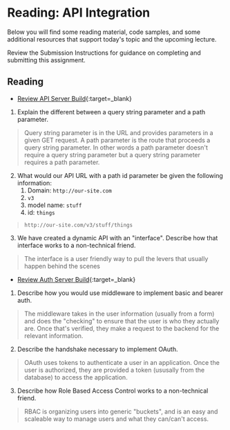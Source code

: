 # Reading: API Integration

Below you will find some reading material, code samples, and some additional resources that support today's topic and the upcoming lecture.

Review the Submission Instructions for guidance on completing and submitting this assignment.

## Reading

- [Review API Server Build](https://codefellows.github.io/code-401-javascript-guide/curriculum/apps-and-libraries/api-server/){:target=_blank}

1. Explain the different between a query string parameter and a path parameter.
> Query string parameter is in the URL and provides parameters in a given GET request.  A path parameter is the route that proceeds a query string parameter.  In other words a path parameter doesn't require a query string parameter but a query string parameter requires a path parameter.
2. What would our API URL with a path id parameter be given the following information: 
    1. Domain: `http://our-site.com`
    2. `v3`
    3. model name: `stuff`
    4. id: `things`
> `http://our-site.com/v3/stuff/things`
3. We have created a dynamic API with an "interface".  Describe how that interface works to a non-technical friend.
> The interface is a user friendly way to pull the levers that usually happen behind the scenes
- [Review Auth Server Build](https://codefellows.github.io/code-401-javascript-guide/curriculum/apps-and-libraries/auth-server/){:target=_blank}

1. Describe how you would use middleware to implement basic and bearer auth.
> The middleware takes in the user information (usually from a form) and does the "checking" to ensure that the user is who they actually are.  Once that's verified, they make a request to the backend for the relevant information.
2. Describe the handshake necessary to implement OAuth. 
> OAuth uses tokens to authenticate a user in an application.  Once the user is authorized, they are provided a token (ususally from the database) to access the application.
3. Describe how Role Based Access Control works to a non-technical friend.
> RBAC is organizing users into generic "buckets", and is an easy and scaleable way to manage users and what they can/can't access.